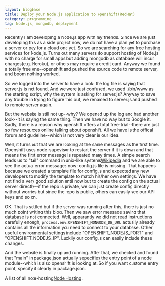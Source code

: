 ```yaml
---
layout: blogbase
title: Deploy your Node.js application to openshift(RedHat)
category: programming
tag: Node.js, mongodb, deployment
---
```

Recently I am developing a Node.js app with my friends. Since we are just developing this as a side project now, we do not have a plan yet to purchase a server or pay for a cloud one yet. So we are searching for any free hosting services for Node.js. Turns out many servers do support hosting of Node.js with no charge for small apps but adding mongodb as database will incur charges(e.g. Heroku), or others may require a credit card. Anyway we found a totally free one--openshift and pushed the source code to remote server, and boom nothing worked.

So we logged into the server to have a look: the log file is saying that server.js is not found. And we were just confused, we used ./bin/www as the starting script, why the system is asking for server.js? Anyway to save any trouble in trying to figure this out, we renamed to server.js and pushed to remote server again.

But the website is still not up--why? We opened up the log and had another look--it is saying the same thing. Then we have no way but to Google it. Sadly, there is a reason why openshift offers a total free-trial--there are just so few resources online talking about openshift. All we have is the offical forum and guideline--which is not very clear in our idea.

Well, it turns out that we are looking at the same messages as the first time. Openshift uses node-supevisor to restart the server if it is down and that means the first error message is repeated many times. A simple search leads us to "tail" command in unix-like systems[Wikipedia](http://en.wikipedia.org/wiki/Tail_%28Unix%29) and we are able to see the actual error messages now: config.js file is missing. That happens because we created a template file for config.js and expected any new developers to modify the template to match his/her own settings. We have not find a very good solution until now but to create the config on the actual server directly--if the repo is private, we can just create config directly without worries but since the repo is public, others can easily see our API keys and so on.

OK. That is settled but if the server was running after this, there is just no much point writing this blog. Then we saw error message saying that database is not connected. Well, apparantly we did not read instructions carefully enough, ```process.env.OPENSHIFT_MONGODB_DB_URL``` actually already contains all the information you need to connect to your database. Other useful environmental settings include "OPENSHIFT_NODEJS_PORT" and "OPENSHIFT_NODEJS_IP". Luckily our config.js can easily include these changes.

And the website is finally up and running. After that, we checked and found that "main" in package.json actually sepecifies the entry point of a node module--which is also openshift is looking at. So if you want custome entry point, specify it clearly in package.json.

A list of all note-hosting[Node Hosting](https://github.com/joyent/node/wiki/Node-Hosting).
